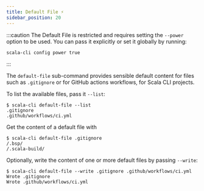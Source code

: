 ```yaml
---
title: Default File ⚡️
sidebar_position: 20
---
```


:::caution
The Default File is restricted and requires setting the `--power` option to be used.
You can pass it explicitly or set it globally by running:

    scala-cli config power true
:::

The `default-file` sub-command provides sensible default content for files
such as `.gitignore` or for GitHub actions workflows, for Scala CLI projects.

To list the available files, pass it `--list`:
```text
$ scala-cli default-file --list
.gitignore
.github/workflows/ci.yml
```

Get the content of a default file with
```text
$ scala-cli default-file .gitignore
/.bsp/
/.scala-build/
```

Optionally, write the content of one or more default files by passing `--write`:
```text
$ scala-cli default-file --write .gitignore .github/workflows/ci.yml
Wrote .gitignore
Wrote .github/workflows/ci.yml
```
